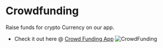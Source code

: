 # Crowdfunding
Raise funds for crypto Currency on our app.
<br>
- Check it out here @ [Crowd Funding App](https://splendorous-sherbet-3f3c79.netlify.app/)
![CrowdFunding](https://github.com/Tr4ce007/Crowdfunding/assets/76108780/4072fb50-4a17-4f99-8439-9e337f0bb17c)
<!-- https://tr4ce007.github.io/Crowdfunding/  -->
